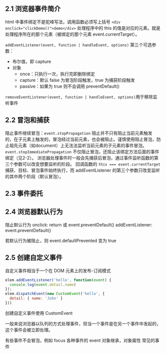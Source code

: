 ## 2.1 浏览器事件简介
html 中事件绑定不是驼峰写法，调用函数必须写上括号 `<div onclick="clickDemo()">demo</div>`
处理程序中的 this 的值是对应的元素。就是处理程序所在的那个元素（被绑定的那个元素 event.currentTarget）。

`addEventListener(event, function | handleEvent, options)`
第三个可选参数：
- 布尔值，即 capture
- 对象
  - once：只执行一次，执行完即删除绑定
  - capture：默认 false 为冒泡阶段触发，true 为捕获阶段触发
  - passive：如果为 true 则不会调用 preventDefault()

`removeEventListener(event, function | handleEvent, options)`用于移除监听事件



## 2.2 冒泡和捕获
阻止事件继续冒泡：`event.stopPropagation`
阻止并不只有阻止当前元素触发的，在子元素上触发的，冒泡经过当前元素，也会被阻止。谨慎使用阻止冒泡，防止祖先元素（如document）上无法法监听当前元素的子元素的事件冒泡。
`event.stopImmediatePropagation` 不仅阻止冒泡，还阻止该绑定方法后面的事件绑定（见2-2）。
浏览器处理事件时一般会先捕获后冒泡，通过事件监听函数的第三个参数可以改变想要监听的阶段。
回调函数的 `this === event.currentTarget`
捕获、目标、冒泡事件始终执行，而 addEventListener 的第三个参数只改变监听的其中两个阶段（默认冒泡）。
## 2.3 事件委托


## 2.4 浏览器默认行为
阻止默认行为
onclick: return 或 event.preventDefault()
addEventListener: event.preventDefault()

若默认行为被阻止，则 event.defaultPrevented 变为 true

## 2.5 创建自定义事件
自定义事件相当于一个在 DOM 元素上的发布-订阅模式

```javascript
elem.addEventListener('hello', function(event) {
  console.log(event.detail.name)
});
elem.dispatchEvent(new CustomEvent('hello', {
  detail: { name: 'John' }
}))
```
创建自定义事件使用 CustomEvent

一般来说浏览器以队列的方式处理事件，但当一个事件是在另一个事件中发起的，这个事件会被立即处理。




有些事件不会冒泡，例如 focus
各种事件的 event 对象继承，对象属性
常见的事件